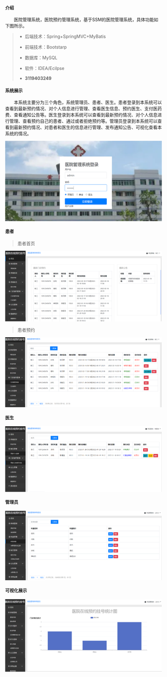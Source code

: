 

#### 介绍
&emsp;&emsp;医院管理系统，医院预约管理系统，基于SSM的医院管理系统，具体功能如下图所示。

> - 后端技术：Spring+SpringMVC+MyBatis
>
> - 前端技术：Bootstarp
> - 数据库：MySQL
> - 软件：IDEA/Ecilpse
> - **3119403249**

#### 系统展示

&emsp;&emsp;本系统主要分为三个角色，系统管理员、患者、医生。患者登录到本系统可以查看到最新预约情况、对个人信息进行管理、查看医生信息、预约医生、支付医药费、查看通知公告等。医生登录到本系统可以查看到最新预约情况、对个人信息进行管理、查看预约自己的患者、通过或者拒绝预约等。管理员登录到本系统可以查看到最新预约情况、对患者和医生的信息进行管理、发布通知公告、可视化查看本系统的情况。

![Snipaste_2023-09-26_20-34-49](assets/Snipaste_2023-09-26_20-34-49.png)

#### 患者

> 患者首页

![Snipaste_2023-09-26_20-37-01](assets/Snipaste_2023-09-26_20-37-01.png)

> 患者预约

![Snipaste_2023-09-26_20-36-41](assets/Snipaste_2023-09-26_20-36-41.png)

#### 医生

![Snipaste_2023-09-26_20-37-50](assets/Snipaste_2023-09-26_20-37-50.png)

#### 管理员

**![Snipaste_2023-09-26_20-36-04](assets/Snipaste_2023-09-26_20-36-04.png)**

#### 可视化展示

![Snipaste_2023-09-26_20-35-53](assets/Snipaste_2023-09-26_20-35-53.png)
